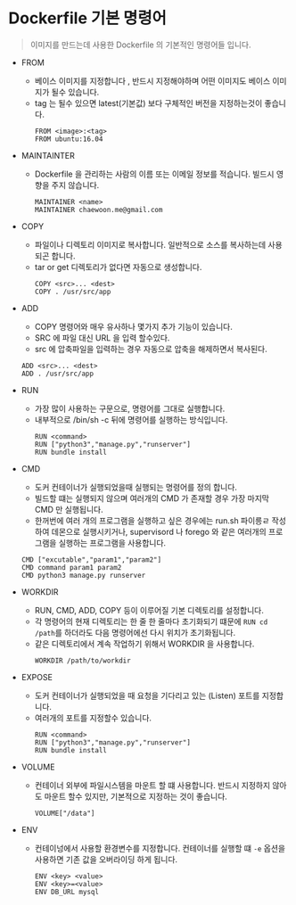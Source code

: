 # Dockerfile 기본 명령어

> 이미지를 만드는데 사용한 Dockerfile 의 기본적인 명령어들 입니다. 

- FROM 
  - 베이스 이미지를 지정합니다 , 반드시 지정해야하며 어떤 이미지도 베이스 이미지가 될수 있습니다. 
  - tag 는 될수 있으면 latest(기본값) 보다 구체적인 버전을 지정하는것이 좋습니다.
    ```docker
    FROM <image>:<tag>
    FROM ubuntu:16.04
    ```

- MAINTAINTER 
  - Dockerfile 을 관리하는 사람의 이름 또는 이메일 정보를 적습니다. 빌드시 영향을 주지 않습니다.
    ```docker
    MAINTAINER <name>
    MAINTAINER chaewoon.me@gmail.com
    ```

- COPY 
  - 파일이나 디렉토리 이미지로 복사합니다. 일반적으로 소스를 복사하는데 사용되곤 합니다.
  - tar or get 디렉토리가 없다면 자동으로 생성합니다.
    ```docker
    COPY <src>... <dest>
    COPY . /usr/src/app
    ```
- ADD 
  - COPY 명령어와 매우 유사하나 몇가지 추가 기능이 있습니다.
  -  SRC 에 파일 대신 URL 을 입력 할수있다. 
  -  src 에 압축파일을 입력하는 경우 자동으로 압축을 해제하면서 복사된다.
    ```docker
    ADD <src>... <dest>
    ADD . /usr/src/app
    ```
- RUN 
  - 가장 많이 사용하는 구문으로, 명령어를 그대로 실행합니다. 
  - 내부적으로 /bin/sh -c 뒤에 명령어를 실행하는 방식입니다.
    ```docker
    RUN <command>
    RUN ["python3","manage.py","runserver"]
    RUN bundle install
    ```


- CMD 
  - 도커 컨테이너가 실행되었을때 실행되는 명령어를 정의 합니다.
  -  빌드할 떄는 실행되지 않으며 여러개의 CMD 가 존재할 경우 가장 마지막 CMD 만 실행됩니다.
  -  한꺼번에 여러 개의 프로그램을 실행하고 싶은 경우에는 run.sh 파이릉ㄹ 작성하여 데몬으로 실행시키거나, supervisord 나 forego 와 같은 여러개의 프로그램을 실행하는 프로그램을 사용합니다.
    ```docker
    CMD ["excutable","param1","param2"]
    CMD command param1 param2
    CMD python3 manage.py runserver
    ```

- WORKDIR 
  - RUN, CMD, ADD, COPY 등이 이루어질 기본 디렉토리를 설정합니다. 
  - 각 명령어의 현재 디렉토리는 한 줄 한 줄마다 초기화되기 떄문에 ` RUN cd  /path `를 하더라도 다음 명령어에선 다시 위치가 초기화됩니다.
  - 같은 디렉토리에서 계속 작업하기 위해서 WORKDIR 을 사용합니다.
    ```docker
    WORKDIR /path/to/workdir
    ```

- EXPOSE 
  - 도커 컨테이너가 실행되었을 때 요청을 기다리고 있는 (Listen) 포트를 지정합니다. 
  - 여러개의 포트를 지정할수 있습니다.
    ```docker
    RUN <command>
    RUN ["python3","manage.py","runserver"]
    RUN bundle install
    ```    

- VOLUME
  - 컨테이너 외부에 파일시스템을 마운트 할 떄 사용합니다. 반드시 지정하지 않아도 마운트 할수 있지만, 기본적으로 지정하는 것이 좋습니다.
    ```docker
    VOLUME["/data"]
    ```

- ENV
  - 컨테이넝에서 사용할 환경변수를 지정합니다. 컨테이너를 실행할 떄 `-e` 옵션을 사용하면 기존 값을 오버라이딩 하게 됩니다.
    ```docker
    ENV <key> <value>
    ENV <key>=<value>
    ENV DB_URL mysql
    ```